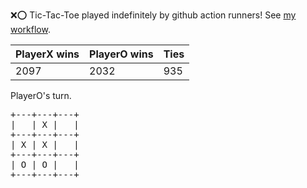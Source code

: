 :x::o: Tic-Tac-Toe played indefinitely by github action runners! See [my workflow](.github/workflows/play.yaml).

|PlayerX wins|PlayerO wins|Ties|
|-|-|-|
|2097|2032|935|

PlayerO's turn.

<pre>
+---+---+---+
|   | X |   |
+---+---+---+
| X | X |   |
+---+---+---+
| O | O |   |
+---+---+---+
</pre>